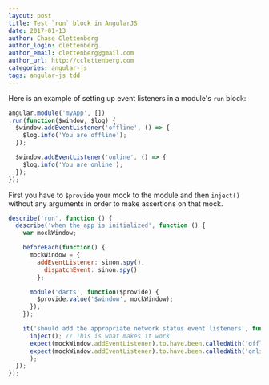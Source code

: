 ```yaml
---
layout: post
title: Test `run` block in AngularJS
date: 2017-01-13
author: Chase Clettenberg
author_login: clettenberg
author_email: clettenberg@gmail.com
author_url: http://cclettenberg.com
categories: angular-js
tags: angular-js tdd
---
```


Here is an example of setting up event listeners in a module's `run` block:

```js
angular.module('myApp', [])
.run(function($window, $log) {
  $window.addEventListener('offline', () => {
    $log.info('You are offline');
  });

  $window.addEventListener('online', () => {
    $log.info('You are online');
  });
});
```

First you have to `$provide` your mock to the module and then `inject()` without any arguments
in order to make assertions on that mock.

```js
describe('run', function () {
  describe('when the app is initialized', function () {
    var mockWindow;

    beforeEach(function() {
      mockWindow = {
        addEventListener: sinon.spy(),
          dispatchEvent: sinon.spy()
        };

      module('darts', function($provide) {
        $provide.value('$window', mockWindow);
      });
    });

    it('should add the appropriate network status event listeners', function() {
      inject(); // This is what makes it work
      expect(mockWindow.addEventListener).to.have.been.calledWith('offline');
      expect(mockWindow.addEventListener).to.have.been.calledWith('online');
      );
  });
});
```
